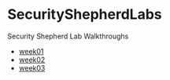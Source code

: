 # SecurityShepherdLabs
Security Shepherd Lab Walkthroughs

* [week01]
* [week02]
* [week03]

[week01]: https://github.com/colton-gabertan/SecurityShepherdLabs/blob/week01/README.md
[week02]: https://github.com/colton-gabertan/SecurityShepherdLabs/blob/week02/README.md
[week03]: https://github.com/colton-gabertan/SecurityShepherdLabs/tree/week03
